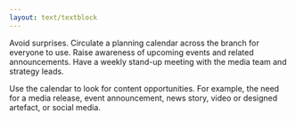 ```yaml
---
layout: text/textblock
---
```


Avoid surprises. Circulate a planning calendar across the branch for everyone to use. Raise awareness of upcoming events and related announcements. Have a weekly stand-up meeting with the media team and strategy leads.

Use the calendar to look for content opportunities. For example, the need for a media release, event announcement, news story, video or designed artefact, or social media.
